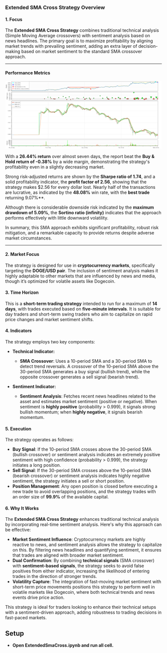 ### Extended SMA Cross Strategy Overview

#### 1. **Focus**
The **Extended SMA Cross Strategy** combines traditional technical analysis (Simple Moving Average crossovers) with sentiment analysis based on news headlines. The primary goal is to maximize profitability by aligning market trends with prevailing sentiment, adding an extra layer of decision-making based on market sentiment to the standard SMA crossover approach.

___

#### Performance Metrics
![alt Extended SMA Cross](assets/bokeh_plot.png "Extended SMA Cross Strategy")

With a **26.44% return** over almost seven days, the report beat the **Buy & Hold return of -0.38%** by a wide margin, demonstrating the strategy's profitability even in a slightly decreasing market.

Strong risk-adjusted returns are shown by the **Sharpe ratio of 1.74**, and a solid profitability indicator, the **profit factor of 2.56**, showing that the strategy makes $2.56 for every dollar lost. Nearly half of the transactions are lucrative, as indicated by the **48.08%** win rate, with the **best trade** returning 9.07%**. 

Although there is considerable downside risk indicated by the **maximum drawdown of 5.09%**, the **Sortino ratio (infinity)** indicates that the approach performs effectively with little downward volatility.

In summary, this SMA approach exhibits significant profitability, robust risk mitigation, and a remarkable capacity to provide returns despite adverse market circumstances.

___

#### 2. **Market Focus**
The strategy is designed for use in **cryptocurrency markets**, specifically targeting the **DOGE/USD pair**. The inclusion of sentiment analysis makes it highly adaptable to other markets that are influenced by news and media, though it’s optimized for volatile assets like Dogecoin.

#### 3. **Time Horizon**
This is a **short-term trading strategy** intended to run for a maximum of **14 days**, with trades executed based on **five-minute intervals**. It is suitable for day traders and short-term swing traders who aim to capitalize on rapid price changes and market sentiment shifts.

#### 4. **Indicators**
The strategy employs two key components:
- **Technical Indicator:**
  - **SMA Crossover**: Uses a 10-period SMA and a 30-period SMA to detect trend reversals. A crossover of the 10-period SMA above the 30-period SMA generates a buy signal (bullish trend), while the opposite crossover generates a sell signal (bearish trend).
  
- **Sentiment Indicator:**
  - **Sentiment Analysis**: Fetches recent news headlines related to the asset and estimates market sentiment (positive or negative). When sentiment is **highly positive** (probability > 0.999), it signals strong bullish momentum; when **highly negative**, it signals bearish momentum.

#### 5. **Execution**
The strategy operates as follows:
- **Buy Signal**: If the 10-period SMA crosses above the 30-period SMA (bullish crossover) or sentiment analysis indicates an extremely positive sentiment with high confidence (probability > 0.999), the strategy initiates a long position.
- **Sell Signal**: If the 30-period SMA crosses above the 10-period SMA (bearish crossover) or sentiment analysis indicates highly negative sentiment, the strategy initiates a sell or short position.
- **Position Management**: Any open position is closed before executing a new trade to avoid overlapping positions, and the strategy trades with an order size of **99.9%** of the available capital.

#### 6. **Why It Works**
The **Extended SMA Cross Strategy** enhances traditional technical analysis by incorporating real-time sentiment analysis. Here's why this approach can be effective:
- **Market Sentiment Influence**: Cryptocurrency markets are highly reactive to news, and sentiment analysis allows the strategy to capitalize on this. By filtering news headlines and quantifying sentiment, it ensures that trades are aligned with broader market sentiment.
- **Dual Confirmation**: By combining **technical signals** (SMA crossover) with **sentiment-based signals**, the strategy seeks to avoid false positives from either indicator, increasing the likelihood of entering trades in the direction of stronger trends.
- **Volatility Capture**: The integration of fast-moving market sentiment with short-term price movements positions this strategy to perform well in volatile markets like Dogecoin, where both technical trends and news events drive price action.

This strategy is ideal for traders looking to enhance their technical setups with a sentiment-driven approach, adding robustness to trading decisions in fast-paced markets.

## Setup
* **Open ExtendedSmaCross.ipynb and run all cell.**
